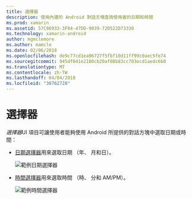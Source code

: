```yaml
---
title: 選擇器
description: 使用內建的 Android 對話方塊查詢使用者的日期和時間
ms.prod: xamarin
ms.assetid: 57C86933-3F04-47DD-9839-72D522D73330
ms.technology: xamarin-android
author: mgmclemore
ms.author: mamcle
ms.date: 02/06/2018
ms.openlocfilehash: de9c77cd1ea96727f5fbf10d11ff99c0aec5fe74
ms.sourcegitcommit: 945df041e2180cb20af08b83cc703ecd1aedc6b0
ms.translationtype: MT
ms.contentlocale: zh-TW
ms.lasthandoff: 04/04/2018
ms.locfileid: "30762728"
---
```

# <a name="pickers"></a>選擇器


*選擇器*UI 項目可讓使用者能夠使用 Android 所提供的對話方塊中選取日期或時間：

-   [日期選擇器](~/android/user-interface/controls/pickers/date-picker.md)用來選取日期 （年、 月和日）。

    ![範例日期選擇器](images/date-picker.png)

-   [時間選擇器](~/android/user-interface/controls/pickers/time-picker.md)用來選取時間 （時、 分和 AM/PM）。

    ![範例時間選擇器](images/time-picker.png)
